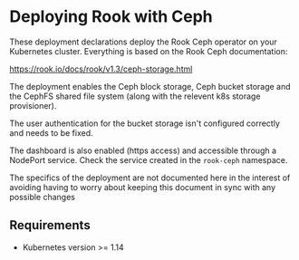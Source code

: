 
# Deploying Rook with Ceph

These deployment declarations deploy the Rook Ceph operator on your Kubernetes
cluster.  Everything is based on the Rook Ceph documentation:

  https://rook.io/docs/rook/v1.3/ceph-storage.html

The deployment enables the Ceph block storage, Ceph bucket storage and the
CephFS shared file system (along with the relevent k8s storage provisioner).

The user authentication for the bucket storage isn't configured correctly and
needs to be fixed.

The dashboard is also enabled (https access) and accessible through a NodePort
service.  Check the service created in the `rook-ceph` namespace.

The specifics of the deployment are not documented here in the interest of
avoiding having to worry about keeping this document in sync with any possible
changes

## Requirements

  * Kubernetes version >= 1.14

